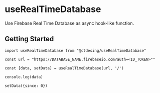 # useRealTimeDatabase

Use Firebase Real Time Database as async hook-like function.

## Getting Started

```
import useRealTimeDatabase from "@ctdesing/useRealTimeDatabase"

const url = "https://DATABASE_NAME.firebaseio.com?auth=<ID_TOKEN>""

const [data, setData] = useRealTimeDatabase(url, '/')

console.log(data)

setData({since: 0})
```
